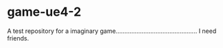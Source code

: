 # game-ue4-2
A test repository for a imaginary game............................................... I need friends.
